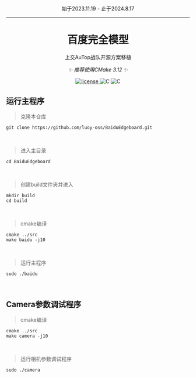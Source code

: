 <div align="center">


始于2023.11.19 - 止于2024.8.17

---

# 百度完全模型

上交AuTop战队开源方案移植

_✨ 推荐使用CMake 3.12 ✨_

<a href="https://raw.githubusercontent.com/luoy-oss/BaiduEdgeboard/main/LICENSE">
    <img src="https://img.shields.io/github/license/luoy-oss/BaiduEdgeboard" alt="license">
</a>
<img src="https://img.shields.io/badge/c++ 17-blue?logo=C&logoColor=edb641" alt="C">
<img src="https://img.shields.io/badge/4.14.0_xilinx-v2018.3-blue?logo=linux&logoColor=edb641" alt="C">

<br />

</div>

## 运行主程序

> 克隆本仓库
```
git clone https://github.com/luoy-oss/BaiduEdgeboard.git
```

<br>

> 进入主目录
```
cd BaiduEdgeboard
```

<br>

> 创建build文件夹并进入
```
mkdir build
cd build
```

<br>

> cmake编译
```
cmake ../src
make baidu -j10
```

<br>

> 运行主程序
```
sudo ./baidu
```

<br>

## Camera参数调试程序

> cmake编译
```
cmake ../src
make camera -j10
```

<br>

> 运行相机参数调试程序
```
sudo ./camera
```


